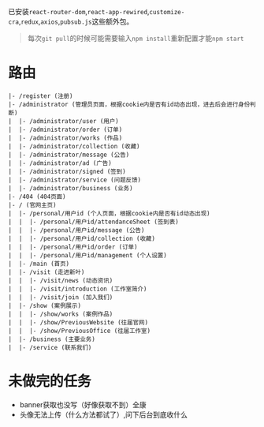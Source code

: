 已安装`react-router-dom`,`react-app-rewired`,`customize-cra`,`redux`,`axios`,`pubsub.js`这些额外包。  
> 每次`git pull`的时候可能需要输入`npm install`重新配置才能`npm start`
# 路由
````
|- /register (注册)  
|- /administrator (管理员页面，根据cookie内是否有id动态出现，进去后会进行身份判断)
|  |- /administrator/user (用户)
|  |- /administrator/order (订单)
|  |- /administrator/works (作品)
|  |- /administrator/collection (收藏)
|  |- /administrator/message (公告)
|  |- /administrator/ad (广告)
|  |- /administrator/signed (签到)
|  |- /administrator/service (问题反馈)
|  |- /administrator/business (业务)
|- /404 (404页面)
|- / (官网主页)
|  |- /personal/用户id (个人页面，根据cookie内是否有id动态出现)
|  |  |- /personal/用户id/attendanceSheet (签到表)
|  |  |- /personal/用户id/message (公告)
|  |  |- /personal/用户id/collection (收藏)
|  |  |- /personal/用户id/order (订单)
|  |  |- /personal/用户id/management (个人设置)
|  |- /main (首页)
|  |- /visit (走进新叶)
|  |  |- /visit/news (动态资讯)
|  |  |- /visit/introduction (工作室简介)
|  |  |- /visit/join (加入我们)
|  |- /show (案例展示)
|  |  |- /show/works (案例作品)
|  |  |- /show/PreviousWebsite (往届官网)
|  |  |- /show/PreviousOffice (往届工作室)
|  |- /business (主要业务)
|  |- /service (联系我们)
````
# 未做完的任务
+ banner获取也没写（好像获取不到）全康
+ 头像无法上传（什么方法都试了）,问下后台到底收什么
